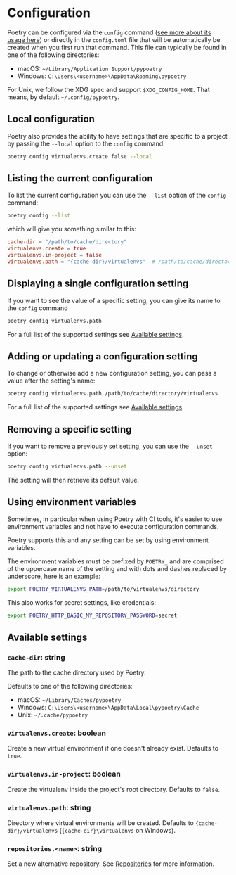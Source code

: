 # Configuration

Poetry can be configured via the `config` command ([see more about its usage here](/docs/cli/#config))
or directly in the `config.toml` file that will be automatically be created when you first run that command.
This file can typically be found in one of the following directories:

- macOS:   `~/Library/Application Support/pypoetry`
- Windows: `C:\Users\<username>\AppData\Roaming\pypoetry`

For Unix, we follow the XDG spec and support `$XDG_CONFIG_HOME`.
That means, by default `~/.config/pypoetry`.

## Local configuration

Poetry also provides the ability to have settings that are specific to a project
by passing the `--local` option to the `config` command.

```bash
poetry config virtualenvs.create false --local
```

## Listing the current configuration

To list the current configuration you can use the `--list` option
of the `config` command:

```bash
poetry config --list
```

which will give you something similar to this:

```toml
cache-dir = "/path/to/cache/directory"
virtualenvs.create = true
virtualenvs.in-project = false
virtualenvs.path = "{cache-dir}/virtualenvs"  # /path/to/cache/directory/virtualenvs
```

## Displaying a single configuration setting

If you want to see the value of a specific setting, you can
give its name to the `config` command

```bash
poetry config virtualenvs.path
```

For a full list of the supported settings see [Available settings](#available-settings).

## Adding or updating a configuration setting

To change or otherwise add a new configuration setting, you can pass
a value after the setting's name:

```bash
poetry config virtualenvs.path /path/to/cache/directory/virtualenvs
```

For a full list of the supported settings see [Available settings](#available-settings).

## Removing a specific setting

If you want to remove a previously set setting, you can use the `--unset` option:

```bash
poetry config virtualenvs.path --unset
```

The setting will then retrieve its default value.

## Using environment variables

Sometimes, in particular when using Poetry with CI tools, it's easier
to use environment variables and not have to execute configuration commands.

Poetry supports this and any setting can be set by using environment variables.

The environment variables must be prefixed by `POETRY_` and are comprised of the uppercase
name of the setting and with dots and dashes replaced by underscore, here is an example:

```bash
export POETRY_VIRTUALENVS_PATH=/path/to/virtualenvs/directory
```

This also works for secret settings, like credentials:

```bash
export POETRY_HTTP_BASIC_MY_REPOSITORY_PASSWORD=secret
```


## Available settings

### `cache-dir`: string

The path to the cache directory used by Poetry.

Defaults to one of the following directories:

- macOS:   `~/Library/Caches/pypoetry`
- Windows: `C:\Users\<username>\AppData\Local\pypoetry\Cache`
- Unix:    `~/.cache/pypoetry`

### `virtualenvs.create`: boolean

Create a new virtual environment if one doesn't already exist.
Defaults to `true`.

### `virtualenvs.in-project`: boolean

Create the virtualenv inside the project's root directory.
Defaults to `false`.

### `virtualenvs.path`: string

Directory where virtual environments will be created.
Defaults to `{cache-dir}/virtualenvs` (`{cache-dir}\virtualenvs` on Windows).

### `repositories.<name>`: string

Set a new alternative repository. See [Repositories](/docs/repositories/) for more information.
